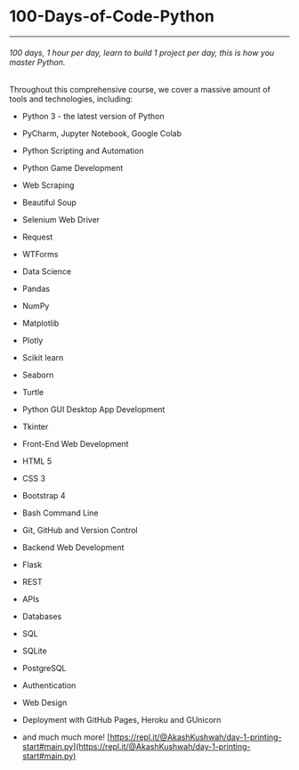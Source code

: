 # 100-Days-of-Code-Python

-----------------------------------
###### 100 days, 1 hour per day, learn to build 1 project per day, this is how you master Python.
Throughout this comprehensive course, we cover a massive amount of tools and technologies, including:
* Python 3 - the latest version of Python

* PyCharm, Jupyter Notebook, Google Colab

* Python Scripting and Automation

* Python Game Development

* Web Scraping

* Beautiful Soup

* Selenium Web Driver

* Request

* WTForms

* Data Science

* Pandas

* NumPy

* Matplotlib

* Plotly

* Scikit learn

* Seaborn

* Turtle

* Python GUI Desktop App Development

* Tkinter

* Front-End Web Development

* HTML 5

* CSS 3

* Bootstrap 4

* Bash Command Line

* Git, GitHub and Version Control

* Backend Web Development

* Flask

* REST

* APIs

* Databases

* SQL

* SQLite

* PostgreSQL

* Authentication

* Web Design

* Deployment with GitHub Pages, Heroku and GUnicorn

* and much much more!
[https://repl.it/@AkashKushwah/day-1-printing-start#main.py](https://repl.it/@AkashKushwah/day-1-printing-start#main.py)

